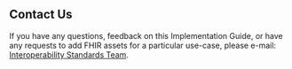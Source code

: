## Contact Us

If you have any questions, feedback on this Implementation Guide, or have any requests to add FHIR assets for a particular use-case, please e-mail: <a href="mailto:interoperabilityteam@nhs.net?subject=NHS England IG 1.1.0 - STU1">Interoperability Standards Team</a>.